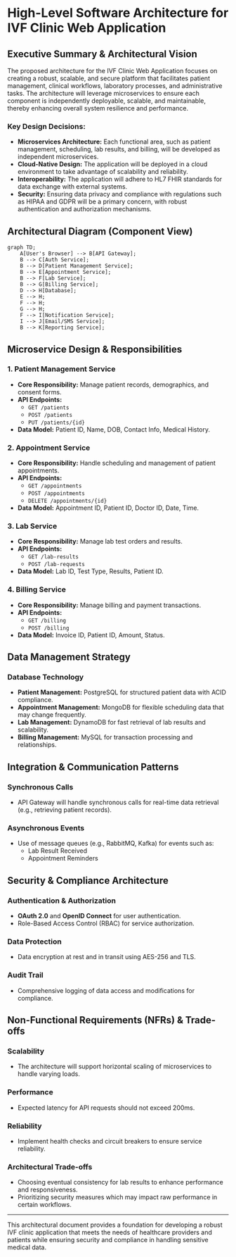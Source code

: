 # High-Level Software Architecture for IVF Clinic Web Application

## Executive Summary & Architectural Vision

The proposed architecture for the IVF Clinic Web Application focuses on creating a robust, scalable, and secure platform that facilitates patient management, clinical workflows, laboratory processes, and administrative tasks. The architecture will leverage microservices to ensure each component is independently deployable, scalable, and maintainable, thereby enhancing overall system resilience and performance. 

### Key Design Decisions:
- **Microservices Architecture:** Each functional area, such as patient management, scheduling, lab results, and billing, will be developed as independent microservices.
- **Cloud-Native Design:** The application will be deployed in a cloud environment to take advantage of scalability and reliability.
- **Interoperability:** The application will adhere to HL7 FHIR standards for data exchange with external systems.
- **Security:** Ensuring data privacy and compliance with regulations such as HIPAA and GDPR will be a primary concern, with robust authentication and authorization mechanisms.

## Architectural Diagram (Component View)

```mermaid
graph TD;
    A[User's Browser] --> B[API Gateway];
    B --> C[Auth Service];
    B --> D[Patient Management Service];
    B --> E[Appointment Service];
    B --> F[Lab Service];
    B --> G[Billing Service];
    D --> H[Database];
    E --> H;
    F --> H;
    G --> H;
    F --> I[Notification Service];
    I --> J[Email/SMS Service];
    B --> K[Reporting Service];
```

## Microservice Design & Responsibilities

### 1. Patient Management Service
- **Core Responsibility:** Manage patient records, demographics, and consent forms.
- **API Endpoints:**
  - `GET /patients`
  - `POST /patients`
  - `PUT /patients/{id}`
- **Data Model:** Patient ID, Name, DOB, Contact Info, Medical History.

### 2. Appointment Service
- **Core Responsibility:** Handle scheduling and management of patient appointments.
- **API Endpoints:**
  - `GET /appointments`
  - `POST /appointments`
  - `DELETE /appointments/{id}`
- **Data Model:** Appointment ID, Patient ID, Doctor ID, Date, Time.

### 3. Lab Service
- **Core Responsibility:** Manage lab test orders and results.
- **API Endpoints:**
  - `GET /lab-results`
  - `POST /lab-requests`
- **Data Model:** Lab ID, Test Type, Results, Patient ID.

### 4. Billing Service
- **Core Responsibility:** Manage billing and payment transactions.
- **API Endpoints:**
  - `GET /billing`
  - `POST /billing`
- **Data Model:** Invoice ID, Patient ID, Amount, Status.

## Data Management Strategy

### Database Technology
- **Patient Management:** PostgreSQL for structured patient data with ACID compliance.
- **Appointment Management:** MongoDB for flexible scheduling data that may change frequently.
- **Lab Management:** DynamoDB for fast retrieval of lab results and scalability.
- **Billing Management:** MySQL for transaction processing and relationships.

## Integration & Communication Patterns

### Synchronous Calls
- API Gateway will handle synchronous calls for real-time data retrieval (e.g., retrieving patient records).

### Asynchronous Events
- Use of message queues (e.g., RabbitMQ, Kafka) for events such as:
  - Lab Result Received
  - Appointment Reminders

## Security & Compliance Architecture

### Authentication & Authorization
- **OAuth 2.0** and **OpenID Connect** for user authentication.
- Role-Based Access Control (RBAC) for service authorization.

### Data Protection
- Data encryption at rest and in transit using AES-256 and TLS.

### Audit Trail
- Comprehensive logging of data access and modifications for compliance.

## Non-Functional Requirements (NFRs) & Trade-offs

### Scalability
- The architecture will support horizontal scaling of microservices to handle varying loads.

### Performance
- Expected latency for API requests should not exceed 200ms.

### Reliability
- Implement health checks and circuit breakers to ensure service reliability.

### Architectural Trade-offs
- Choosing eventual consistency for lab results to enhance performance and responsiveness.
- Prioritizing security measures which may impact raw performance in certain workflows.

---

This architectural document provides a foundation for developing a robust IVF clinic application that meets the needs of healthcare providers and patients while ensuring security and compliance in handling sensitive medical data.